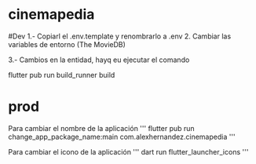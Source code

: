 # cinemapedia

#Dev
1.- Copiarl el .env.template y renombrarlo a .env
2. Cambiar las variables de entorno (The MovieDB)

3.- Cambios en la entidad, hayq eu ejecutar el comando

flutter pub run build_runner build


# prod
Para cambiar el nombre de la aplicación
'''
flutter pub run change_app_package_name:main com.alexhernandez.cinemapedia
'''


Para cambiar el icono de la aplicación
'''
dart run flutter_launcher_icons
'''